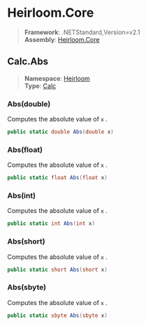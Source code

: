 # Heirloom.Core

> **Framework**: .NETStandard,Version=v2.1  
> **Assembly**: [Heirloom.Core][0]  

## Calc.Abs

> **Namespace**: [Heirloom][0]  
> **Type**: [Calc][1]  

### Abs(double)

Computes the absolute value of `x` .

```cs
public static double Abs(double x)
```

### Abs(float)

Computes the absolute value of `x` .

```cs
public static float Abs(float x)
```

### Abs(int)

Computes the absolute value of `x` .

```cs
public static int Abs(int x)
```

### Abs(short)

Computes the absolute value of `x` .

```cs
public static short Abs(short x)
```

### Abs(sbyte)

Computes the absolute value of `x` .

```cs
public static sbyte Abs(sbyte x)
```

[0]: ../Heirloom.Core.md
[1]: Heirloom.Calc.md
